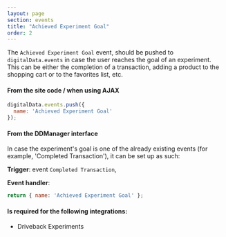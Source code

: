 ```yaml
---
layout: page
section: events
title: "Achieved Experiment Goal"
order: 2
---
```

The `Achieved Experiment Goal` event, should be pushed to `digitalData.events` in case the user reaches the goal of an experiment. This can be either the completion of a transaction, adding a product to the shopping cart or to the favorites list, etc.

#### From the site code / when using AJAX
```javascript
digitalData.events.push({
  name: 'Achieved Experiment Goal'
});
```


#### From the DDManager interface
In case the experiment's goal is one of the already existing events (for example, 'Completed Transaction'), it can be set up as such:

**Trigger**: event `Completed Transaction`,

**Event handler**:

```javascript
return { name: 'Achieved Experiment Goal' };
```

#### Is required for the following integrations:
* Driveback Experiments
